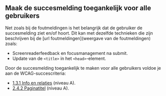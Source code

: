 ## Maak de succesmelding toegankelijk voor alle gebruikers

Net zoals bij de foutmeldingen is het belangrijk dat de gebruiker de succesmelding ziet en/of hoort. Dit kan met dezelfde technieken die zijn beschrijven bij de [url foutmeldingen](weergave van de foutmeldingen) zoals:

- Screenreaderfeedback en focusmanagement na submit.
- Update van de `<title>` in het `<head>`-element.

Door de succesmelding toegankelijk te maken voor alle gebruikers voldoe je aan de WCAG-succescriteria:

- [1.3.1 Info en relaties](https://www.w3.org/WAI/WCAG21/Understanding/info-and-relationships.html) (niveau A).
- [2.4.2 Paginatitel](https://www.w3.org/WAI/WCAG21/Understanding/page-titled.html) (niveau A).
